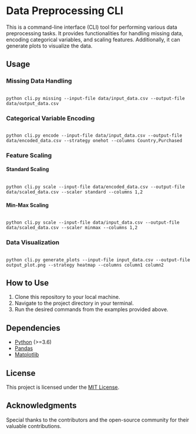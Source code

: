 <!DOCTYPE html>
<html lang="en">
<head>
    <meta charset="UTF-8">
    <meta name="viewport" content="width=device-width, initial-scale=1.0">
    <title>Data Preprocessing CLI</title>
</head>
<body>

<h1>Data Preprocessing CLI</h1>

<p>This is a command-line interface (CLI) tool for performing various data preprocessing tasks. It provides functionalities for handling missing data, encoding categorical variables, and scaling features. Additionally, it can generate plots to visualize the data.</p>

<h2>Usage</h2>

<h3>Missing Data Handling</h3>

<pre><code>
python cli.py missing --input-file data/input_data.csv --output-file data/output_data.csv
</code></pre>

<h3>Categorical Variable Encoding</h3>

<pre><code>
python cli.py encode --input-file data/input_data.csv --output-file data/encoded_data.csv --strategy onehot --columns Country,Purchased
</code></pre>

<h3>Feature Scaling</h3>

<h4>Standard Scaling</h4>

<pre><code>
python cli.py scale --input-file data/encoded_data.csv --output-file data/scaled_data.csv --scaler standard --columns 1,2
</code></pre>

<h4>Min-Max Scaling</h4>

<pre><code>
python cli.py scale --input-file data/input_data.csv --output-file data/scaled_data.csv --scaler minmax --columns 1,2
</code></pre>

<h3>Data Visualization</h3>

<pre><code>
python cli.py generate_plots --input-file input_data.csv --output-file output_plot.png --strategy heatmap --columns column1 column2
</code></pre>

<h2>How to Use</h2>

<ol>
    <li>Clone this repository to your local machine.</li>
    <li>Navigate to the project directory in your terminal.</li>
    <li>Run the desired commands from the examples provided above.</li>
</ol>

<h2>Dependencies</h2>

<ul>
    <li><a href="https://www.python.org/" target="_blank">Python</a> (>=3.6)</li>
    <li><a href="https://pandas.pydata.org/" target="_blank">Pandas</a></li>
    <li><a href="https://matplotlib.org/" target="_blank">Matplotlib</a></li>
</ul>

<h2>License</h2>

<p>This project is licensed under the <a href="LICENSE" target="_blank">MIT License</a>.</p>

<h2>Acknowledgments</h2>

<p>Special thanks to the contributors and the open-source community for their valuable contributions.</p>

</body>
</html>
